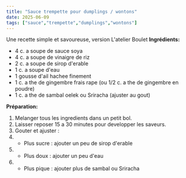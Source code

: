 ```yaml
---
title: "Sauce trempette pour dumplings / wontons"
date: 2025-06-09
tags: ["sauce","trempette","dumplings","wontons"]
---
```

Une recette simple et savoureuse, version L'atelier Boulet
**Ingrédients:**
- 4 c. a soupe de sauce soya
- 4 c. a soupe de vinaigre de riz
- 2 c. a soupe de sirop d'erable
- 1 c. a soupe d'eau
- 1 gousse d'ail hachee finement
- 1 c. a the de gingembre frais rape (ou 1/2 c. a the de gingembre en poudre)
- 1 c. a the de sambal oelek ou Sriracha (ajuster au gout)

**Préparation:**
1. Melanger tous les ingredients dans un petit bol.
2. Laisser reposer 15 a 30 minutes pour developper les saveurs.
3. Gouter et ajuster :
4.  - Plus sucre : ajouter un peu de sirop d'erable
5.  - Plus doux : ajouter un peu d'eau
6.  - Plus pique : ajouter plus de sambal ou Sriracha